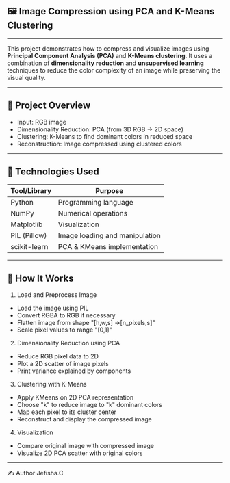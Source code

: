 ## 🖼️ Image Compression using PCA and K-Means Clustering
--------------------------------------------------------------
This project demonstrates how to compress and visualize images using **Principal Component Analysis (PCA)** and **K-Means clustering**.
It uses a combination of **dimensionality reduction** and **unsupervised learning** techniques to reduce the color complexity of an image while preserving the visual quality.

-----------------------------------------------------------------------

## 📌 Project Overview

- Input: RGB image 
- Dimensionality Reduction: PCA (from 3D RGB → 2D space)
- Clustering: K-Means to find  dominant colors in reduced space
- Reconstruction: Image compressed using clustered colors

-------------------------------------------------------------------------

## 🧪 Technologies Used

| Tool/Library      | Purpose                         |
|-------------------|----------------------------------|
| Python            | Programming language             |
| NumPy             | Numerical operations             |
| Matplotlib        | Visualization                    |
| PIL (Pillow)      | Image loading and manipulation   |
| scikit-learn      | PCA & KMeans implementation      |

-----------------------------------------------------------------------------

## 🚀 How It Works

 1. Load and Preprocess Image
- Load the image using PIL
- Convert RGBA to RGB if necessary
- Flatten image from shape "[h,w,s] ->[n_pixels,s]"
- Scale pixel values to range "[0,1]"

 2. Dimensionality Reduction using PCA
- Reduce RGB pixel data to 2D
- Plot a 2D scatter of image pixels
- Print variance explained by components

 3. Clustering with K-Means
- Apply KMeans on 2D PCA representation
- Choose "k" to reduce image to "k" dominant colors
- Map each pixel to its cluster center
- Reconstruct and display the compressed image

 4. Visualization
- Compare original image with compressed image
- Visualize 2D PCA scatter with original colors

----------------------------------------------------------------------------------
✍️ Author
Jefisha.C

